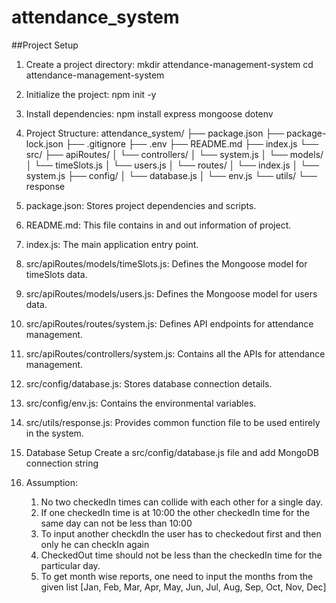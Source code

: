 # attendance_system

##Project Setup

1. Create a project directory:
   mkdir attendance-management-system
   cd attendance-management-system
2. Initialize the project:
   npm init -y
3. Install dependencies:
   npm install express mongoose dotenv
4. Project Structure:
   attendance_system/
   ├── package.json
   ├── package-lock.json
   ├── .gitignore
   ├── .env
   ├── README.md
   ├── index.js
   └── src/
   ├── apiRoutes/
   │ └── controllers/
   │ └── system.js
   │ └── models/
   │ └── timeSlots.js
   │ └── users.js
   │ └── routes/
   │ └── index.js
   │ └── system.js
   ├── config/
   │ └── database.js
   │ └── env.js
   └── utils/
   └── response
5. package.json: Stores project dependencies and scripts.
6. README.md: This file contains in and out information of project.
7. index.js: The main application entry point.
8. src/apiRoutes/models/timeSlots.js: Defines the Mongoose model for timeSlots data.
9. src/apiRoutes/models/users.js: Defines the Mongoose model for users data.
10. src/apiRoutes/routes/system.js: Defines API endpoints for attendance management.
11. src/apiRoutes/controllers/system.js: Contains all the APIs for attendance management.
12. src/config/database.js: Stores database connection details.
13. src/config/env.js: Contains the environmental variables.
14. src/utils/response.js: Provides common function file to be used entirely in the system.

15. Database Setup
    Create a src/config/database.js file and add MongoDB connection string

16. Assumption:
    1. No two checkedIn times can collide with each other for a single day.
    2. If one checkedIn time is at 10:00 the other checkedIn time for the same day can not be less than 10:00
    3. To input another checkdIn the user has to checkedout first and then only he can checkIn again
    4. CheckedOut time should not be less than the checkedIn time for the particular day.
    5. To get month wise reports, one need to input the months from the given list [Jan, Feb, Mar, Apr, May, Jun, Jul, Aug, Sep, Oct, Nov, Dec]
